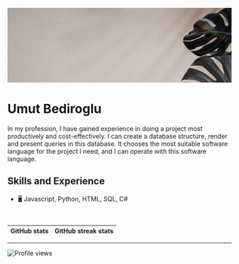 
![Banner](https://github.com/ubediroglu/ubediroglu/blob/main/banner.jpg)

# Umut Bediroglu

In my profession, I have gained experience in doing a project most productively and cost-effectively. I can create a database structure, render and present queries in this database. It chooses the most suitable software language for the project I need, and I can operate with this software language.


## Skills and Experience
* 🖥️ Javascript, Python, HTML, SQL, C#

<br>


GitHub stats | GitHub streak stats  
------------- | -------------

-------------

![Profile views](https://gpvc.arturio.dev/ubediroglu)  
